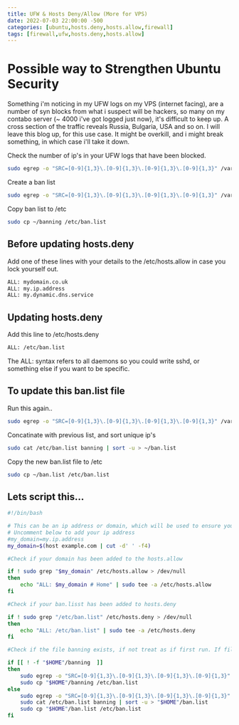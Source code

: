 ```yaml
---
title: UFW & Hosts Deny/Allow (More for VPS)
date: 2022-07-03 22:00:00 -500
categories: [ubuntu,hosts.deny,hosts.allow,firewall]
tags: [firewall,ufw,hosts.deny,hosts.allow]
---
```

# Possible way to Strengthen Ubuntu Security

Something i'm noticing in my UFW logs on my VPS (internet facing), are a number of syn blocks from what i suspect will be hackers, so many on my contabo server (~ 4000 i've got logged just now), it's difficult to keep up. A cross section of the traffic reveals Russia, Bulgaria, USA and so on. I will leave this blog up, for this use case. It might be overkill, and i might break something, in which case i'll take it down.

Check the number of ip's in your UFW logs that have been blocked.

```bash
sudo egrep -o "SRC=[0-9]{1,3}\.[0-9]{1,3}\.[0-9]{1,3}\.[0-9]{1,3}" /var/log/ufw.log | sort -u | wc -l
```

Create a ban list

```bash
sudo egrep -o "SRC=[0-9]{1,3}\.[0-9]{1,3}\.[0-9]{1,3}\.[0-9]{1,3}" /var/log/ufw.log | sort -u | cut -d= -f2 > ~/banning
```

Copy ban list to /etc

```bash
sudo cp ~/banning /etc/ban.list
```

## Before updating hosts.deny

Add one of these lines with your details to the /etc/hosts.allow in case you lock yourself out.

```bash
ALL: mydomain.co.uk
ALL: my.ip.address
ALL: my.dynamic.dns.service
```

## Updating hosts.deny

Add this line to /etc/hosts.deny

```bash
ALL: /etc/ban.list
```

The ALL: syntax refers to all daemons so you could write sshd, or something else if you want to be specific.

## To update this ban.list file

Run this again..

```bash
sudo egrep -o "SRC=[0-9]{1,3}\.[0-9]{1,3}\.[0-9]{1,3}\.[0-9]{1,3}" /var/log/ufw.log | sort -u | cut -d= -f2 > ~/banning
```

Concatinate with previous list, and sort unique ip's

```bash
sudo cat /etc/ban.list banning | sort -u > ~/ban.list 
```
Copy the new ban.list file to /etc

```bash
sudo cp ~/ban.list /etc/ban.list 
```

## Lets script this...

```bash
#!/bin/bash

# This can be an ip address or domain, which will be used to ensure you don't lock yourself out. 
# Uncomment below to add your ip address
#my_domain=my.ip.address
my_domain=$(host example.com | cut -d' ' -f4)

#Check if your domain has been added to the hosts.allow

if ! sudo grep "$my_domain" /etc/hosts.allow > /dev/null
then
	echo "ALL: $my_domain # Home" | sudo tee -a /etc/hosts.allow
fi

#Check if your ban.lisst has been added to hosts.deny

if ! sudo grep "/etc/ban.list" /etc/hosts.deny > /dev/null
then
	echo "ALL: /etc/ban.list" | sudo tee -a /etc/hosts.deny
fi

#Check if the file banning exists, if not treat as if first run. If file exists, concatenate the new banning file with the existing ban.list, sort unique and move the new list to the correct location.

if [[ ! -f "$HOME"/banning  ]]
then
	sudo egrep -o "SRC=[0-9]{1,3}\.[0-9]{1,3}\.[0-9]{1,3}\.[0-9]{1,3}" /var/log/ufw.log | sort -u | cut -d= -f2 > "$HOME"/banning
	sudo cp "$HOME"/banning /etc/ban.list
else
	sudo egrep -o "SRC=[0-9]{1,3}\.[0-9]{1,3}\.[0-9]{1,3}\.[0-9]{1,3}" /var/log/ufw.log | sort -u | cut -d= -f2 > "$HOME"/banning
	sudo cat /etc/ban.list banning | sort -u > "$HOME"/ban.list
	sudo cp "$HOME"/ban.list /etc/ban.list
fi

```
